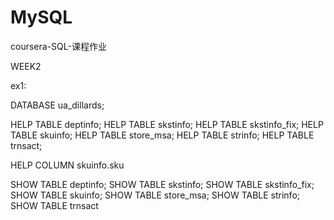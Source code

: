 # MySQL
coursera-SQL-课程作业

WEEK2

ex1:

DATABASE ua_dillards;

HELP TABLE deptinfo;
HELP TABLE skstinfo;
HELP TABLE skstinfo_fix;
HELP TABLE skuinfo;
HELP TABLE store_msa;
HELP TABLE strinfo;
HELP TABLE trnsact;

HELP COLUMN skuinfo.sku

SHOW TABLE deptinfo;
SHOW TABLE skstinfo;
SHOW TABLE skstinfo_fix;
SHOW TABLE skuinfo;
SHOW TABLE store_msa;
SHOW TABLE strinfo;
SHOW TABLE trnsact
